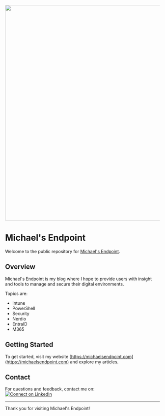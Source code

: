 <img src="https://michaelsendpoint.com/Logo.png" width="700"/>

# Michael's Endpoint

Welcome to the public repository for [Michael's Endpoint](https://michaelsendpoint.com).

## Overview

Michael's Endpoint is my blog where I hope to provide users with insight and tools to manage and secure their digital environments.

Topics are:
- Intune
- PowerShell
- Security
- Nerdio
- EntraID
- M365

## Getting Started

To get started, visit my website [https://michaelsendpoint.com](https://michaelsendpoint.com) and explore my articles.


## Contact

For questions and feedback, contact me on:<br>
[![Connect on LinkedIn](https://camo.githubusercontent.com/8f98e3b61b0da5c27840993910262b51ccea010d137c4ce6d2f17ce846a703df/68747470733a2f2f696d672e736869656c64732e696f2f62616467652f436f6e6e656374206f6e204c696e6b6564496e2d626c75653f7374796c653d666f722d7468652d6261646765266c6f676f3d6c696e6b6564696e266c6f676f436f6c6f723d7768697465 'LinkedIn: Michael Frank')](https://www.linkedin.com/in/michael-frank-26b86222b)

---

Thank you for visiting Michael's Endpoint!
